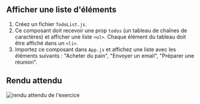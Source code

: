 ## Afficher une liste d'éléments

1. Créez un fichier `TodoList.js`.
2. Ce composant doit recevoir une prop `todos` (un tableau de chaînes de caractères) et afficher une liste `<ul>`. Chaque élément du tableau doit être affiché dans un `<li>`.
3. Importez ce composant dans `App.js` et affichez une liste avec les éléments suivants : "Acheter du pain", "Envoyer un email", "Préparer une réunion".

## Rendu attendu

<img src="../img/rendu_exo_10_1.png" alt="rendu attendu de l'exercice">